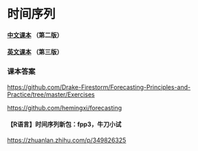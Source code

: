 # 时间序列



#### [中文课本](https://otexts.com/fppcn/) （第二版）



#### [英文课本](https://otexts.com/fpp3/) （第三版）



### 课本答案

https://github.com/Drake-Firestorm/Forecasting-Principles-and-Practice/tree/master/Exercises

https://github.com/hemingxi/forecasting





#### 【R语言】时间序列新包：fpp3，牛刀小试

https://zhuanlan.zhihu.com/p/349826325